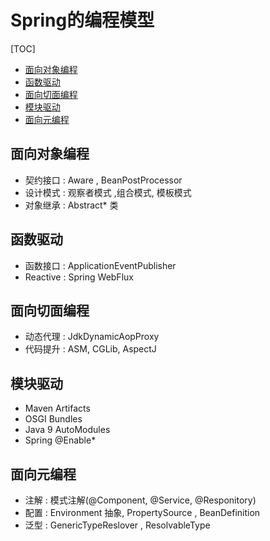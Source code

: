 # Spring的编程模型

[TOC]

- [面向对象编程](#面向对象编程)
- [函数驱动](#函数驱动)
- [面向切面编程](#面向切面编程)
- [模块驱动](#模块驱动)
- [面向元编程](#面向元编程)

## 面向对象编程

- 契约接口 : Aware , BeanPostProcessor
- 设计模式 :  观察者模式 ,组合模式, 模板模式
- 对象继承 : Abstract* 类

## 函数驱动

- 函数接口 : ApplicationEventPublisher
- Reactive : Spring WebFlux

## 面向切面编程

- 动态代理 :  JdkDynamicAopProxy
- 代码提升 : ASM, CGLib, AspectJ

## 模块驱动

- Maven Artifacts
- OSGI Bundles 
- Java 9 AutoModules
- Spring @Enable*

## 面向元编程

- 注解 : 模式注解(@Component, @Service, @Responitory)
- 配置 : Environment 抽象, PropertySource , BeanDefinition
- 泛型 : GenericTypeReslover , ResolvableType